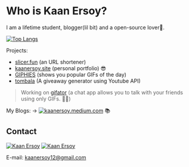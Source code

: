 # Who is Kaan Ersoy?

I am a lifetime student, blogger(lil bit) and a open-source lover💜. 

[![Top Langs](https://github-readme-stats.vercel.app/api/top-langs/?username=kaanersoy&hide=java,html&layout=compact)](https://github.com/kaanersoy)

Projects:

- [slicer.fun](https://www.slicer.fun/) (an URL shortener)
- [kaanersoy.site](https://kaanersoy.site) (personal portfolio) 😎
- [GIPHIES](https://giphies-public.netlify.app/) (shows you popular GIFs of the day)
- [tombala](https://tombala-delta.vercel.app/) (A giveaway generator using Youtube API)

> Working on  [gifator](https://github.com/kaanersoy/gifator) (a chat app allows you to talk with your friends using only GIFs. 🤯🤯)

My Blogs: -> [![kaanersoy.medium.com](https://img.shields.io/badge/@kaanersoy-black?style=flat&logo=medium&logoColor=white&link=https://medium.com/@username)](https://kaanersoy.medium.com/) 📚

## Contact
[![Kaan Ersoy](https://img.shields.io/badge/LinkedIn-0077B5?style=for-the-badge&logo=linkedin&logoColor=white)](https://www.linkedin.com/in/kaan-ersoy/)
[![Kaan Ersoy](https://img.shields.io/badge/Twitter-1DA1F2?style=for-the-badge&logo=twitter&logoColor=white)](https://twitter.com/kaanersoy01)

E-mail: kaanersoy12@gmail.com

